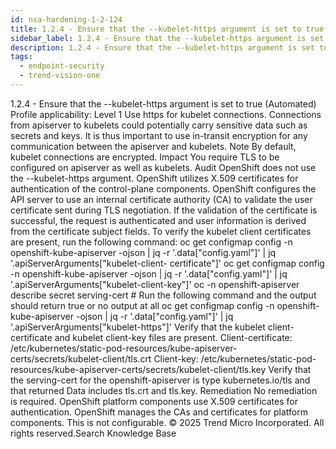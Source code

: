 ```yaml
---
id: nsa-hardening-1-2-124
title: 1.2.4 - Ensure that the --kubelet-https argument is set to true (Automated)
sidebar_label: 1.2.4 - Ensure that the --kubelet-https argument is set to true (Automated)
description: 1.2.4 - Ensure that the --kubelet-https argument is set to true (Automated)
tags:
  - endpoint-security
  - trend-vision-one
---
```


 1.2.4 - Ensure that the --kubelet-https argument is set to true (Automated) Profile applicability: Level 1 Use https for kubelet connections. Connections from apiserver to kubelets could potentially carry sensitive data such as secrets and keys. It is thus important to use in-transit encryption for any communication between the apiserver and kubelets. Note By default, kubelet connections are encrypted. Impact You require TLS to be configured on apiserver as well as kubelets. Audit OpenShift does not use the --kubelet-https argument. OpenShift utilizes X.509 certificates for authentication of the control-plane components. OpenShift configures the API server to use an internal certificate authority (CA) to validate the user certificate sent during TLS negotiation. If the validation of the certificate is successful, the request is authenticated and user information is derived from the certificate subject fields. To verify the kubelet client certificates are present, run the following command: oc get configmap config -n openshift-kube-apiserver -ojson | jq -r '.data["config.yaml"]' | jq '.apiServerArguments["kubelet-client- certificate"]' oc get configmap config -n openshift-kube-apiserver -ojson | jq -r '.data["config.yaml"]' | jq '.apiServerArguments["kubelet-client-key"]' oc -n openshift-apiserver describe secret serving-cert # Run the following command and the output should return true or no output at all oc get configmap config -n openshift-kube-apiserver -ojson | jq -r '.data["config.yaml"]' | jq '.apiServerArguments["kubelet-https"]' Verify that the kubelet client-certificate and kubelet client-key files are present. Client-certificate: /etc/kubernetes/static-pod-resources/kube-apiserver-certs/secrets/kubelet-client/tls.crt Client-key: /etc/kubernetes/static-pod-resources/kube-apiserver-certs/secrets/kubelet-client/tls.key Verify that the serving-cert for the openshift-apiserver is type kubernetes.io/tls and that returned Data includes tls.crt and tls.key. Remediation No remediation is required. OpenShift platform components use X.509 certificates for authentication. OpenShift manages the CAs and certificates for platform components. This is not configurable. © 2025 Trend Micro Incorporated. All rights reserved.Search Knowledge Base